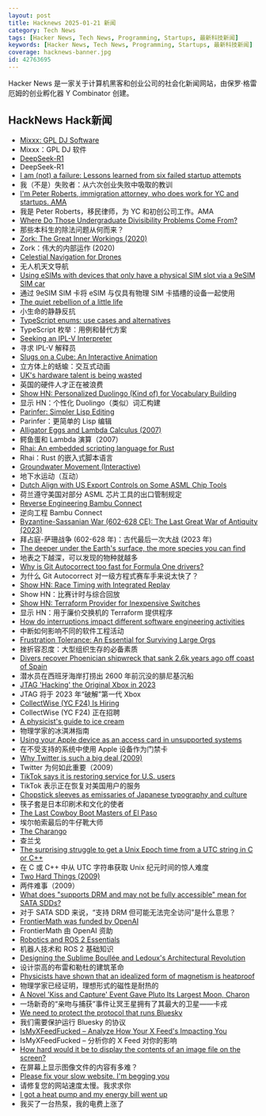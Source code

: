 ```yaml
---
layout: post
title: Hacknews 2025-01-21 新闻
category: Tech News
tags: [Hacker News, Tech News, Programming, Startups, 最新科技新闻]
keywords: [Hacker News, Tech News, Programming, Startups, 最新科技新闻]
coverage: hacknews-banner.jpg
id: 42763695
---
```


Hacker News 是一家关于计算机黑客和创业公司的社会化新闻网站，由保罗·格雷厄姆的创业孵化器 Y Combinator 创建。

## HackNews Hack新闻

- [Mixxx: GPL DJ Software](https://mixxx.org/)
- Mixxx：GPL DJ 软件
- [DeepSeek-R1](https://github.com/deepseek-ai/DeepSeek-R1)
- DeepSeek-R1
- [I am (not) a failure: Lessons learned from six failed startup attempts](http://blog.rongarret.info/2025/01/i-am-not-failure-lessons-learned-from.html)
- 我（不是）失败者：从六次创业失败中吸取的教训
- [I'm Peter Roberts, immigration attorney, who does work for YC and startups. AMA]()
- 我是 Peter Roberts，移民律师，为 YC 和初创公司工作。AMA
- [Where Do Those Undergraduate Divisibility Problems Come From?](https://grossack.site/2025/01/16/undergrad-divisibility-problems.html)
- 那些本科生的除法问题从何而来？
- [Zork: The Great Inner Workings (2020)](https://medium.com/swlh/zork-the-great-inner-workings-b68012952bdc)
- Zork：伟大的内部运作 (2020)
- [Celestial Navigation for Drones](https://www.mdpi.com/2504-446X/8/11/652)
- 无人机天文导航
- [Using eSIMs with devices that only have a physical SIM slot via a 9eSIM SIM car](https://neilzone.co.uk/2025/01/using-esims-with-devices-that-only-have-a-physical-sim-slot-via-a-9esim-sim-card-with-android-and-linux/)
- 通过 9eSIM SIM 卡将 eSIM 与仅具有物理 SIM 卡插槽的设备一起使用
- [The quiet rebellion of a little life](https://caitlynrichardson.substack.com/p/the-quiet-rebellion-of-a-little-life)
- 小生命的静静反抗
- [TypeScript enums: use cases and alternatives](https://2ality.com/2025/01/typescript-enum-patterns.html)
- TypeScript 枚举：用例和替代方案
- [Seeking an IPL-V Interpreter]()
- 寻求 IPL-V 解释员
- [Slugs on a Cube: An Interactive Animation](https://blog.gingerbeardman.com/2025/01/16/slugs-on-a-cube-interactive-animation/)
- 立方体上的蛞蝓：交互式动画
- [UK's hardware talent is being wasted](https://josef.cn/blog/uk-talent)
- 英国的硬件人才正在被浪费
- [Show HN: Personalized Duolingo (Kind of) for Vocabulary Building](https://github.com/baturyilmaz/wordpecker-app)
- 显示 HN：个性化 Duolingo（类似）词汇构建
- [Parinfer: Simpler Lisp Editing](https://shaunlebron.github.io/parinfer/)
- Parinfer：更简单的 Lisp 编辑
- [Alligator Eggs and Lambda Calculus (2007)](https://worrydream.com/AlligatorEggs/)
- 鳄鱼蛋和 Lambda 演算（2007）
- [Rhai: An embedded scripting language for Rust](https://github.com/rhaiscript/rhai)
- Rhai：Rust 的嵌入式脚本语言
- [Groundwater Movement (Interactive)](https://has.concord.org/groundwater-movement.html)
- 地下水运动（互动）
- [Dutch Align with US Export Controls on Some ASML Chip Tools](https://www.bloomberg.com/news/articles/2025-01-15/dutch-align-with-us-export-controls-on-some-asml-chip-tools)
- 荷兰遵守美国对部分 ASML 芯片工具的出口管制规定
- [Reverse Engineering Bambu Connect](https://wiki.rossmanngroup.com/wiki/Reverse_Engineering_Bambu_Connect)
- 逆向工程 Bambu Connect
- [Byzantine-Sassanian War (602-628 CE): The Last Great War of Antiquity (2023)](https://www.thecollector.com/byzantine-sassanian-war/)
- 拜占庭-萨珊战争 (602-628 年)：古代最后一次大战 (2023 年)
- [The deeper under the Earth's surface, the more species you can find](https://arstechnica.com/science/2025/01/life-is-thriving-in-the-subsurface-depths-of-earth/)
- 地表之下越深，可以发现的物种就越多
- [Why is Git Autocorrect too fast for Formula One drivers?](https://blog.gitbutler.com/why-is-git-autocorrect-too-fast-for-formula-one-drivers/)
- 为什么 Git Autocorrect 对一级方程式赛车手来说太快了？
- [Show HN: Race Timing with Integrated Replay](https://storytiming.racing)
- Show HN：比赛计时与综合回放
- [Show HN: Terraform Provider for Inexpensive Switches](https://github.com/brennoo/terraform-provider-hrui)
- 显示 HN：用于廉价交换机的 Terraform 提供程序
- [How do interruptions impact different software engineering activities](https://rdel.substack.com/p/rdel-75-how-do-interruptions-impact)
- 中断如何影响不同的软件工程活动
- [Frustration Tolerance: An Essential for Surviving Large Orgs](https://www.leadingsapiens.com/frustration-tolerance/)
- 挫折容忍度：大型组织生存的必备素质
- [Divers recover Phoenician shipwreck that sank 2.6k years ago off coast of Spain](https://www.smithsonianmag.com/smart-news/divers-recover-ancient-shipwreck-that-sank-2600-years-ago-off-the-coast-of-spain-180985778/)
- 潜水员在西班牙海岸打捞出 2600 年前沉没的腓尼基沉船
- [JTAG 'Hacking' the Original Xbox in 2023](https://blog.ret2.io/2023/08/09/jtag-hacking-the-original-xbox-2023/)
- JTAG 将于 2023 年“破解”第一代 Xbox
- [CollectWise (YC F24) Is Hiring](https://www.ycombinator.com/companies/collectwise/jobs/miUmVns-founding-engineer)
- CollectWise (YC F24) 正在招聘
- [A physicist's guide to ice cream](https://physicsworld.com/a/a-physicists-guide-to-ice-cream-the-complex-science-behind-one-of-the-worlds-most-popular-desserts/)
- 物理学家的冰淇淋指南
- [Using your Apple device as an access card in unsupported systems](https://github.com/kormax/apple-device-as-access-card)
- 在不受支持的系统中使用 Apple 设备作为门禁卡
- [Why Twitter is such a big deal (2009)](https://paulgraham.com/twitter.html)
- Twitter 为何如此重要（2009）
- [TikTok says it is restoring service for U.S. users](https://www.nbcnews.com/tech/tech-news/tiktok-says-restoring-service-us-users-rcna188320)
- TikTok 表示正在恢复对美国用户的服务
- [Chopstick sleeves as emissaries of Japanese typography and culture](https://letterformarchive.org/news/this-just-in-chopstick-sleeves-as-emissaries-of-japanese-typography-and-culture/)
- 筷子套是日本印刷术和文化的使者
- [The Last Cowboy Boot Masters of El Paso](https://www.atlasobscura.com/articles/cowboy-boot-makers-el-paso-texas)
- 埃尔帕索最后的牛仔靴大师
- [The Charango](https://longreads.com/2025/01/16/the-charango/)
- 查兰戈
- [The surprising struggle to get a Unix Epoch time from a UTC string in C or C++](https://berthub.eu/articles/posts/how-to-get-a-unix-epoch-from-a-utc-date-time-string/)
- 在 C 或 C++ 中从 UTC 字符串获取 Unix 纪元时间的惊人难度
- [Two Hard Things (2009)](https://martinfowler.com/bliki/TwoHardThings.html)
- 两件难事（2009）
- [What does "supports DRM and may not be fully accessible" mean for SATA SDDs?](https://unix.stackexchange.com/questions/789838/what-does-supports-drm-functions-and-may-not-be-fully-accessible-mean-for-sata)
- 对于 SATA SDD 来说，“支持 DRM 但可能无法完全访问”是什么意思？
- [FrontierMath was funded by OpenAI](https://www.lesswrong.com/posts/cu2E8wgmbdZbqeWqb/meemi-s-shortform)
- FrontierMath 由 OpenAI 资助
- [Robotics and ROS 2 Essentials](https://henkirobotics.com/robotics-and-ros-2-essentials-course-announcement/)
- 机器人技术和 ROS 2 基础知识
- [Designing the Sublime Boullée and Ledoux's Architectural Revolution](https://publicdomainreview.org/essay/designing-the-sublime/)
- 设计崇高的布雷和勒杜的建筑革命
- [Physicists have shown that an idealized form of magnetism is heatproof](https://www.quantamagazine.org/heat-destroys-all-order-except-for-in-this-one-special-case-20250116/)
- 物理学家已经证明，理想形式的磁性是耐热的
- [A Novel 'Kiss and Capture' Event Gave Pluto Its Largest Moon, Charon](https://www.smithsonianmag.com/smart-news/a-novel-kiss-and-capture-event-gave-pluto-its-largest-moon-charon-new-study-suggests-180985787/)
- 一场新奇的“亲吻与捕获”事件让冥王星拥有了其最大的卫星——卡戎
- [We need to protect the protocol that runs Bluesky](https://www.technologyreview.com/2025/01/17/1110063/we-need-to-protect-the-protocol-that-runs-bluesky/)
- 我们需要保护运行 Bluesky 的协议
- [IsMyXFeedFucked – Analyze How Your X Feed's Impacting You](https://www.ismyxfeedfucked.com/)
- IsMyXFeedFucked – 分析你的 X Feed 对你的影响
- [How hard would it be to display the contents of an image file on the screen?](https://wolf.nereid.pl/posts/image-viewer/)
- 在屏幕上显示图像文件的内容有多难？
- [Please fix your slow website. I'm begging you](https://www.urbdyn.com/blog/fix-your-slow-website)
- 请修复您的网站速度太慢。我求求你
- [I got a heat pump and my energy bill went up](https://www.heatpumped.org/p/i-got-a-heat-pump-and-my-energy-bill-went-up)
- 我买了一台热泵，我的电费上涨了


